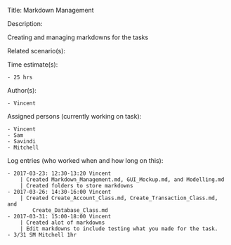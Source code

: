 Title: Markdown Management

Description:

  Creating and managing markdowns for the tasks
  
Related scenario(s):

  
  
Time estimate(s):

    - 25 hrs

Author(s):

    - Vincent

Assigned persons (currently working on task):

    - Vincent
    - Sam
    - Savindi
    - Mitchell

Log entries (who worked when and how long on this):

	- 2017-03-23: 12:30-13:20 Vincent
		| Created Markdown_Management.md, GUI_Mockup.md, and Modelling.md
		| Created folders to store markdowns
    - 2017-03-26: 14:30-16:00 Vincent
		| Created Create_Account_Class.md, Create_Transaction_Class.md, and
		    Create_Database_Class.md
	- 2017-03-31: 15:00-18:00 Vincent
		| Created alot of markdowns
		| Edit markdowns to include testing what you made for the task.
    - 3/31 SM Mitchell 1hr



